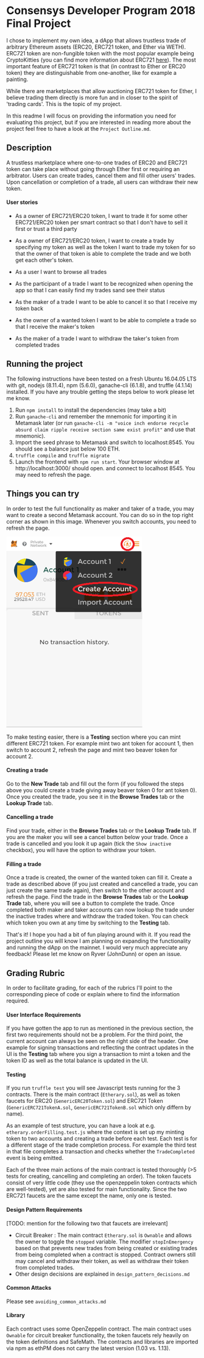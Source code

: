 # Consensys Developer Program 2018 Final Project
I chose to implement my own idea, a dApp that allows trustless trade of arbitrary Ethereum assets (ERC20, ERC721 token, and Ether via WETH). ERC721 token are non-fungible token with the most popular example being CryptoKitties (you can find more information about ERC721 [here](http://erc721.org/)). The most important feature of ERC721 token is that (in contrast to Ether or ERC20 token) they are distinguishable from one-another, like for example a painting.

While there are marketplaces that allow auctioning ERC721 token for Ether, I believe trading them directly is more fun and in closer to the spirit of 'trading cards'. This is the topic of my project.

In this readme I will focus on providing the information you need for evaluating this project, but if you are interested in reading more about the project feel free to have a look at the `Project Outline.md`.

## Description
A trustless marketplace where one-to-one trades of ERC20 and ERC721 token can take place without going through Ether first or requiring an arbitrator. Users can create trades, cancel them and fill other users' trades. Upon cancellation or completion of a trade, all users can withdraw their new token.


#### User stories
- As a owner of ERC721/ERC20 token, I want to trade it for some other ERC721/ERC20 token per smart contract so that I don't have to sell it first or trust a third party

- As a owner of ERC721/ERC20 token, I want to create a trade by specifying my token as well as the token I want to trade my token for so that the owner of that token is able to complete the trade and we both get each other's token.

- As a user I want to browse all trades

- As the participant of a trade I want to be recognized when opening the app so that I can  easily find my trades sand see their status

- As the maker of a trade I want to be able to cancel it so that I receive my token back

- As the owner of a wanted token I want to be able to complete a trade so that I receive the maker's token

- As the maker of a trade I want to withdraw the taker's token from completed trades


## Running the project
The following instructions have been tested on a fresh Ubuntu 16.04.05 LTS with git, nodejs (8.11.4), npm (5.6.0), ganache-cli (6.1.8), and truffle (4.1.14) installed. If you have any trouble getting the steps below to work please let me know.

1. Run `npm install` to install the dependencies (may take a bit)
2. Run `ganache-cli` and remember the mnemonic for importing it in Metamask later (or run `ganache-cli -m "voice inch endorse recycle absurd claim ripple receive section same exist profit"` and use that mnemonic).
3. Import the seed phrase to Metamask and switch to localhost:8545. You should see a balance just below 100 ETH.
4. `truffle compile` and `truffle migrate`
5. Launch the frontend with `npm run start`. Your browser window at http://localhost:3000/ should open.
and connect to localhost 8545. You may need to refresh the page.

## Things you can try
In order to test the full functionality as maker and taker of a trade, you may want to create a second Metamask account. You can do so in the top right corner as shown in this image. Whenever you switch accounts, you need to refresh the page.

![Account setup](/img/metamaskAccount.png)


To make testing easier, there is a <b>Testing</b> section where you can mint different ERC721 token.
For example mint two ant token for account 1, then switch to account 2, refresh the page and mint two beaver token for account 2.

#### Creating a trade
Go to the <b>New Trade</b> tab and fill out the form (if you followed the steps above you could create a trade giving away beaver token 0 for ant token 0). Once you created the trade, you see it in the <b>Browse Trades</b> tab or the <b>Lookup Trade</b> tab.

#### Cancelling a trade
Find your trade, either in the <b>Browse Trades</b> tab or the <b>Lookup Trade</b> tab. If you are the maker you will see a cancel button below your trade. Once a trade is cancelled and you look it up again (tick the `Show inactive` checkbox), you will have the option to withdraw your token.

#### Filling a trade
Once a trade is created, the owner of the wanted token can fill it. Create a trade as described above (if you just created and cancelled a trade, you can just create the same trade again), then switch to the other account and refresh the page. Find the trade in the <b>Browse Trades</b> tab or the <b>Lookup Trade</b> tab, where you will see a button to complete the trade. Once completed both maker and taker accounts can now lookup the trade under the inactive trades where and withdraw the traded token. You can check which token you own at any time by switching to the <b>Testing</b> tab.


That's it! I hope you had a bit of fun playing around with it. If you read the project outline you will know I am planning on expanding the functionality and running the dApp on the mainnet. I would very much appreciate any feedback! Please let me know on Ryver (JohnDunn) or open an issue.



## Grading Rubric
In order to facilitate grading, for each of the rubrics I'll point to the corresponding piece of code or explain where to find the information required.

#### User Interface Requirements
If you have gotten the app to run as mentioned in the previous section, the first two requirements should not be a problem. For the third point, the current account can always be seen on the right side of the header. One example for signing transactions and reflecting the contract updates in the UI is the <b>Testing</b> tab where you sign a transaction to mint a token and the token ID as well as the total balance is updated in the UI.

#### Testing
If you run `truffle test` you will see Javascript tests running for the 3 contracts.
There is the main contract (`Etherary.sol`), as well as token faucets for ERC20 (`GenericERC20Token.sol`) and ERC721 Token (`GenericERC721TokenA.sol`, `GenericERC721TokenB.sol` which only differn by name).

As an example of test structure, you can have a look at e.g. `etherary.orderFilling.test.js` where the context is set up my minting token to two accounts and creating a trade before each test. Each test is for a different stage of the trade completion process. For example the third test in that file completes a transaction and checks whether the `TradeCompleted` event is being emitted.

Each of the three main actions of the main contract is tested thoroughly (>5 tests for creating, cancelling and completing an order). The token faucets consist of very little code (they use the openzeppelin token contracts which are well-tested), yet are also tested for main functionality. Since the two ERC721 faucets are the same except the name, only one is tested.

#### Design Pattern Requirements
[TODO: mention for the following two that faucets are irrelevant]
- Circuit Breaker : The main contract `Etherary.sol` is `Ownable` and allows the owner to toggle the `stopped` variable. The modifier `stopInEmergency` based on that prevents new trades from being created or existing trades from being completed when a contract is stopped. Contract owners still may cancel and withdraw their token, as well as withdraw their token from completed trades.
- Other design decisions are explained in `design_pattern_decisions.md`


#### Common Attacks
Please see `avoiding_common_attacks.md`

#### Library
Each contract uses some OpenZeppelin contract. The main contract uses `Ownable` for circuit breaker functionality, the token faucets rely heavily on the token definitions and SafeMath. The contracts and libraries are imported via npm as ethPM does not carry the latest version (1.03 vs. 1.13).
